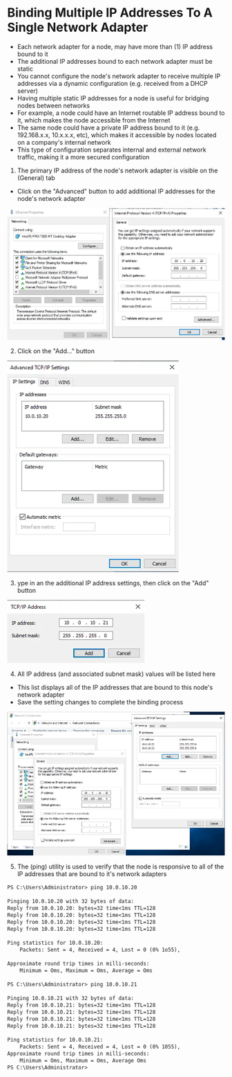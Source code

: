 # Binding Multiple IP Addresses To A Single Network Adapter

- Each network adapter for a node, may have more than (1) IP address bound to it
- The additional IP addresses bound to each network adapter must be static
- You cannot configure the node's network adapter to receive multiple IP
  addresses via a dynamic configuration (e.g. received from a DHCP server)
- Having multiple static IP addresses for a node is useful for bridging nodes
  between networks
- For example, a node could have an Internet routable IP address bound to it,
  which makes the node accessible from the Internet
- The same node could have a private IP address bound to it (e.g. 192.168.x.x,
  10.x.x.x, etc), which makes it accessible by nodes located on a company's
  internal network
- This type of configuration separates internal and external network traffic,
  making it a more secured configuration

1. The primary IP address of the node's network adapter is visible on the
   (General) tab

- Click on the "Advanced" button to add additional IP addresses for the node's
  network adapter

![](../../images/6/2.img-1.webp)

2. Click on the "Add..." button

![](../../images/6/2.img-2.webp)

3. ype in an the additional IP address settings, then click on the "Add" button

![](../../images/6/2.img-3.webp)

4. All IP address (and associated subnet mask) values will be listed here

- This list displays all of the IP addresses that are bound to this node's
  network adapter
- Save the setting changes to complete the binding process

![](../../images/6/2.img-4.webp)

5. The (ping) utility is used to verify that the node is responsive to all of
   the IP addresses that are bound to it's network adapters

```console
PS C:\Users\Administrator> ping 10.0.10.20

Pinging 10.0.10.20 with 32 bytes of data:
Reply from 10.0.10.20: bytes=32 time<1ms TTL=128
Reply from 10.0.10.20: bytes=32 time<1ms TTL=128
Reply from 10.0.10.20: bytes=32 time<1ms TTL=128
Reply from 10.0.10.20: bytes=32 time<1ms TTL=128

Ping statistics for 10.0.10.20:
    Packets: Sent = 4, Received = 4, Lost = 0 (0% 1o55),

Approximate round trip times in milli-seconds:
    Minimum = Oms, Maximum = Oms, Average = Oms

PS C:\Users\Administrator> ping 10.0.10.21

Pinging 10.0.10.21 with 32 bytes of data:
Reply from 10.0.10.21: bytes=32 time<1ms TTL=128
Reply from 10.0.10.21: bytes=32 time<1ms TTL=128
Reply from 10.0.10.21: bytes=32 time<1ms TTL=128
Reply from 10.0.10.21: bytes=32 time<1ms TTL=128

Ping statistics for 10.0.10.21:
    Packets: Sent = 4, Received = 4, Lost = 0 (0% 1055),
Approximate round trip times in milli-seconds:
    Minimum = Oms, Maximum = Oms, Average Oms
PS C:\Users\Administrator>
```
